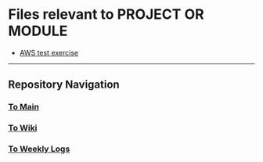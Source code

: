 # Files relevant to PROJECT OR MODULE
- [AWS test exercise](d)

---

## Repository Navigation

### [To Main](https://github.com/Campus-Castolo/m300)

### [To Wiki](https://github.com/Campus-Castolo/m300/wiki/home)

### [To Weekly Logs](https://github.com/Campus-Castolo/m300/wiki/weekly-logs)

